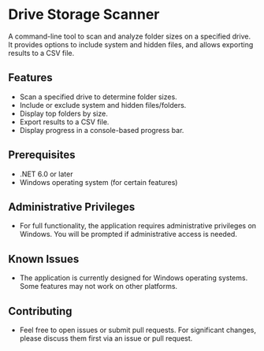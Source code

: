 # Drive Storage Scanner

A command-line tool to scan and analyze folder sizes on a specified drive. It provides options to include system and hidden files, and allows exporting results to a CSV file.

## Features

- Scan a specified drive to determine folder sizes.
- Include or exclude system and hidden files/folders.
- Display top folders by size.
- Export results to a CSV file.
- Display progress in a console-based progress bar.

## Prerequisites

- .NET 6.0 or later
- Windows operating system (for certain features)

## Administrative Privileges
- For full functionality, the application requires administrative privileges on Windows. You will be prompted if administrative access is needed.

## Known Issues

- The application is currently designed for Windows operating systems. Some features may not work on other platforms.

## Contributing
- Feel free to open issues or submit pull requests. For significant changes, please discuss them first via an issue or pull request.



